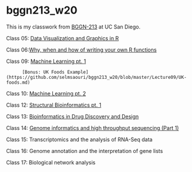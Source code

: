 # bggn213_w20

This is my classwork from [BGGN-213](https://bioboot.github.io/bggn213_W20/) at UC San Diego.


Class 05: [Data Visualization and Graphics in R](https://github.com/selmsaouri/bggn213_w20/blob/master/Lecture05/class05.md)

Class 06:[Why, when and how of writing your own R functions](https://github.com/selmsaouri/bggn213_w20/blob/master/Lecture06/class06.md)

Class 09: [Machine Learning pt. 1](https://github.com/selmsaouri/bggn213_w20/blob/master/Lecture09/class09.md)

          [Bonus: UK Foods Example](https://github.com/selmsaouri/bggn213_w20/blob/master/Lecture09/UK-foods.md)

Class 10: [Machine Learning pt. 2](https://github.com/selmsaouri/bggn213_w20/blob/master/Lecture10/class10.md)

Class 12: [Structural Bioinformatics pt. 1](https://github.com/selmsaouri/bggn213_w20/blob/master/Lecture12/class12.md)

Class 13: [Bioinformatics in Drug Discovery and Design](https://github.com/selmsaouri/bggn213_w20/blob/master/class13/class13.md)

Class 14: [Genome informatics and high throughput sequencing (Part 1)](https://github.com/selmsaouri/bggn213_w20/blob/master/class14/class14.md)

Class 15: Transcriptomics and the analysis of RNA-Seq data 

Class 16: Genome annotation and the interpretation of gene lists 

Class 17: Biological network analysis 
